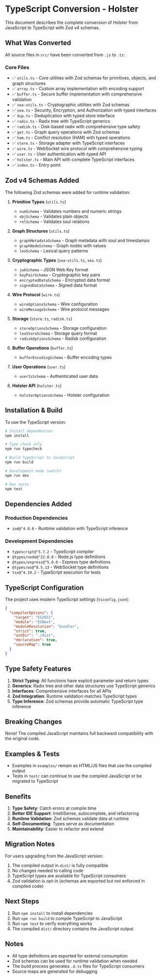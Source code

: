 # TypeScript Conversion - Holster

This document describes the complete conversion of Holster from JavaScript to TypeScript with Zod v4 schemas.

## What Was Converted

All source files in `src/` have been converted from `.js` to `.ts`:

### Core Files
- ✅ `utils.ts` - Core utilities with Zod schemas for primitives, objects, and graph structures
- ✅ `array.ts` - Custom array implementation with encoding support
- ✅ `buffer.ts` - Secure buffer implementation with comprehensive validation
- ✅ `sea-utils.ts` - Cryptographic utilities with Zod schemas
- ✅ `sea.ts` - Security, Encryption, and Authorization with typed interfaces
- ✅ `dup.ts` - Deduplication with typed store interface
- ✅ `radix.ts` - Radix tree with TypeScript generics
- ✅ `radisk.ts` - Disk-based radix with comprehensive type safety
- ✅ `get.ts` - Graph query operations with Zod schemas
- ✅ `ham.ts` - Conflict resolution (HAM) with typed operations
- ✅ `store.ts` - Storage adapter with TypeScript interfaces
- ✅ `wire.ts` - WebSocket wire protocol with comprehensive typing
- ✅ `user.ts` - User authentication with typed API
- ✅ `holster.ts` - Main API with complete TypeScript interfaces
- ✅ `index.ts` - Entry point

## Zod v4 Schemas Added

The following Zod schemas were added for runtime validation:

1. **Primitive Types** (`utils.ts`)
   - `numSchema` - Validates numbers and numeric strings
   - `objSchema` - Validates plain objects
   - `relSchema` - Validates soul relations

2. **Graph Structures** (`utils.ts`)
   - `graphMetadataSchema` - Graph metadata with soul and timestamps
   - `graphNodeSchema` - Graph nodes with values
   - `lexSchema` - Lexical query patterns

3. **Cryptographic Types** (`sea-utils.ts`, `sea.ts`)
   - `jwkSchema` - JSON Web Key format
   - `keyPairSchema` - Cryptographic key pairs
   - `encryptedDataSchema` - Encrypted data format
   - `signedDataSchema` - Signed data format

4. **Wire Protocol** (`wire.ts`)
   - `wireOptionsSchema` - Wire configuration
   - `wireMessageSchema` - Wire protocol messages

5. **Storage** (`store.ts`, `radisk.ts`)
   - `storeOptionsSchema` - Storage configuration
   - `lexStoreSchema` - Storage query format
   - `radiskOptionsSchema` - Radisk configuration

6. **Buffer Operations** (`buffer.ts`)
   - `bufferEncodingSchema` - Buffer encoding types

7. **User Operations** (`user.ts`)
   - `userIsSchema` - Authenticated user data

8. **Holster API** (`holster.ts`)
   - `holsterOptionsSchema` - Holster configuration

## Installation & Build

To use the TypeScript version:

```bash
# Install dependencies
npm install

# Type check only
npm run typecheck

# Build TypeScript to JavaScript
npm run build

# Development mode (watch)
npm run dev

# Run tests
npm test
```

## Dependencies Added

### Production Dependencies
- `zod@^4.0.0` - Runtime validation with TypeScript inference

### Development Dependencies
- `typescript@^5.7.2` - TypeScript compiler
- `@types/node@^22.0.0` - Node.js type definitions
- `@types/express@^5.0.0` - Express type definitions
- `@types/ws@^8.5.13` - WebSocket type definitions
- `tsx@^4.19.2` - TypeScript execution for tests

## TypeScript Configuration

The project uses modern TypeScript settings (`tsconfig.json`):

```json
{
  "compilerOptions": {
    "target": "ES2022",
    "module": "ESNext",
    "moduleResolution": "bundler",
    "strict": true,
    "outDir": "./dist",
    "declaration": true,
    "sourceMap": true
  }
}
```

## Type Safety Features

1. **Strict Typing**: All functions have explicit parameter and return types
2. **Generics**: Radix tree and other data structures use TypeScript generics
3. **Interfaces**: Comprehensive interfaces for all APIs
4. **Zod Integration**: Runtime validation matches TypeScript types
5. **Type Inference**: Zod schemas provide automatic TypeScript type inference

## Breaking Changes

None! The compiled JavaScript maintains full backward compatibility with the original code.

## Examples & Tests

- Examples in `examples/` remain as HTML/JS files that use the compiled output
- Tests in `test/` can continue to use the compiled JavaScript or be migrated to TypeScript

## Benefits

1. **Type Safety**: Catch errors at compile time
2. **Better IDE Support**: IntelliSense, autocomplete, and refactoring
3. **Runtime Validation**: Zod schemas validate data at runtime
4. **Self-Documenting**: Types serve as documentation
5. **Maintainability**: Easier to refactor and extend

## Migration Notes

For users upgrading from the JavaScript version:

1. The compiled output in `dist/` is fully compatible
2. No changes needed to calling code
3. TypeScript types are available for TypeScript consumers
4. Zod validation is opt-in (schemas are exported but not enforced in compiled code)

## Next Steps

1. Run `npm install` to install dependencies
2. Run `npm run build` to compile TypeScript to JavaScript
3. Run `npm test` to verify everything works
4. The compiled `dist/` directory contains the JavaScript output

## Notes

- All type definitions are exported for external consumption
- Zod schemas can be used for runtime validation when needed
- The build process generates `.d.ts` files for TypeScript consumers
- Source maps are generated for debugging

